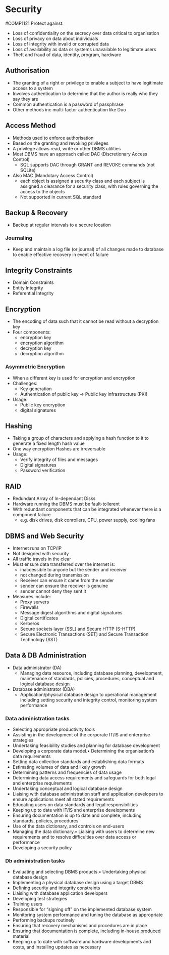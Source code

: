# Security
#COMP1121
Protect against:
- Loss of confidentiality on the secrecy over data critical to organisation
- Loss of privacy on data about individuals
- Loss of integrity with invalid or corrupted data
- Loss of availability as data or systems unavailable to legitimate users
- Theft and fraud of data, identity, program, hardware
## Authorisation
- The granting of a right or privilege to enable a subject to have legitimate access to a system
- Involves authentication to determine that the author is really who they say they are
- Common authentication is a password of passphrase
- Other methods inc multi-factor authentication like Duo

## Access Method
- Methods used to enforce authorisation
- Based on the granting and revoking privileges
- A privilege allows read, write or other DBMS utilities
- Most DBMS have an approach called DAC (Discretionary Access Control)
	- SQL supports DAC through GRANT and REVOKE commands (not SQLite)
- Also MAC (Mandotary Access Control)
	- each object is assigned a security class and each subject is assigned a clearance for a security class, with rules governing the access to the objects
	- Not supported in current SQL standard

## Backup & Recovery
- Backup at regular intervals to a secure location
### Journaling
- Keep and maintain a log file (or journal) of all changes made to database to enable effective recovery in event of failure

## Integrity Constraints
- Domain Constraints
- Entity Integrity
- Referential Integrity

## Encryption
- The encoding of data such that it cannot be read without a decryption key
- Four components: 
	- encryption key
	- encryption algorithm
	- decryption key
	- decryption algorithm
### Asymmetric Encryption
- When a different key is used for encryption and encryption
- Challenges:
	- Key generation
	- Authentication of public key -> Public key infrastructure (PKI)
- Usage: 
	- Public key encryption
	- digital signatures

## Hashing
- Taking a group of characters and applying a hash function to it to generate a fixed length hash value
- One way encryption Hashes are irreversable
- Usage:
	- Verify integrity of files and messages
	- Digital signatures
	- Password verification

## RAID
- Redundant Array of In-dependant Disks
-  Hardware running the DBMS must be fault-tollerent
- With redundant components that can be integrated whenever there is a component faliure
	- e.g. disk drives, disk conrollers, CPU, power supply, cooling fans

## DBMS and Web Security
- Internet runs on TCP/IP
- Not designed with security
- All traffic travels in the clear
- Must ensure data transferred over the internet is:
	- inaccessible to anyone but the sender and receiver
	- not changed during transmission
	- Receiver can ensure it came from the sender
	- sender can ensure the receiver is genuine
	- sender cannot deny they sent it
- Measures include:
	- Proxy servers
	- Firewalls
	- Message digest algorithms and digital signatures
	- Digital certificates
	- Kerberos
	- Secure sockets layer (SSL) and Secure HTTP (S-HTTP)
	- Secure Electronic Transactions (SET) and Secure Transaction Technology (SST)

## Data & DB Administration
- Data administrator (DA)
	- Managing data resource, including database planning, development, maintenance of standards, policies, procedures, conceptual and logical [database design](Database%20Design.md)
- Database administrator (DBA)
	- Application/physical database design to operational management including setting security and integrity control, monitoring system performance
### Data administration tasks
- Selecting appropriate productivity tools
- Assisting in the development of the corporate IT/IS and enterprise strategies
- Undertaking feasibility studies and planning for database development
- Developing a corporate data model.• Determining the organisation’s data requirements
- Setting data collection standards and establishing data formats
- Estimating volumes of data and likely growth
- Determining patterns and frequencies of data usage
- Determining data access requirements and safeguards for both legal and enterprise requirements
- Undertaking conceptual and logical database design
- Liaising with database administration staff and application developers to ensure applications meet all stated requirements
- Educating users on data standards and legal responsibilities
- Keeping up to date with IT/IS and enterprise developments
- Ensuring documentation is up to date and complete, including standards, policies, procedures
- Use of the data dictionary, and controls on end-users
- Managing the data dictionary.• Liaising with users to determine new requirements and to resolve difficulties over data access or performance
- Developing a security policy
### Db administration tasks
- Evaluating and selecting DBMS products.• Undertaking physical database design
- Implementing a physical database design using a target DBMS
- Defining security and integrity constraints
- Liaising with database application developers
- Developing test strategies
- Training users
- Responsible for “signing off” on the implemented database system
- Monitoring system performance and tuning the database as appropriate
- Performing backups routinely
- Ensuring that recovery mechanisms and procedures are in place
- Ensuring that documentation is complete, including in-house produced material
- Keeping up to date with software and hardware developments and costs, and installing updates as necessary